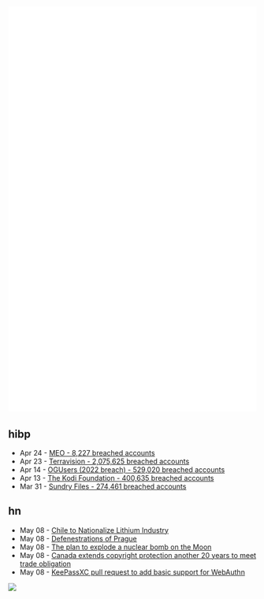 ![Metrics](https://raw.githubusercontent.com/phixion/phixion/master/metrics.svg)

## hibp

<!--
for https://github.com/phixion/phixion/blob/main/.github/workflows/feeds.yml
-->
<!--START_SECTION:haveibeenpwnd-->
- Apr 24 - [MEO - 8,227 breached accounts](https://haveibeenpwned.com/PwnedWebsites#MEO)
- Apr 23 - [Terravision - 2,075,625 breached accounts](https://haveibeenpwned.com/PwnedWebsites#Terravision)
- Apr 14 - [OGUsers (2022 breach) - 529,020 breached accounts](https://haveibeenpwned.com/PwnedWebsites#OGUsers2022)
- Apr 13 - [The Kodi Foundation - 400,635 breached accounts](https://haveibeenpwned.com/PwnedWebsites#KodiFoundation)
- Mar 31 - [Sundry Files - 274,461 breached accounts](https://haveibeenpwned.com/PwnedWebsites#SundryFiles)
<!--END_SECTION:haveibeenpwnd-->

## hn

<!--
for https://github.com/phixion/phixion/blob/main/.github/workflows/feeds.yml
-->
<!--START_SECTION:hn-->
- May 08 - [Chile to Nationalize Lithium Industry](https://www.reuters.com/markets/commodities/chiles-boric-announces-plan-nationalize-lithium-industry-2023-04-21/)
- May 08 - [Defenestrations of Prague](https://en.wikipedia.org/wiki/Defenestrations_of_Prague)
- May 08 - [The plan to explode a nuclear bomb on the Moon](https://www.bbc.com/future/article/20230505-the-crazy-plan-to-explode-a-nuclear-bomb-on-the-moon)
- May 08 - [Canada extends copyright protection another 20 years to meet trade obligation](https://www.theglobeandmail.com/canada/article-canada-extends-copyright-protection-another-20-years-to-meet-new-trade/)
- May 08 - [KeePassXC pull request to add basic support for WebAuthn](https://github.com/keepassxreboot/keepassxc/pull/8825)
<!--END_SECTION:hn-->

<!--
for https://yhype.me
-->
![](https://hit.yhype.me/github/profile?user_id=13013670)
